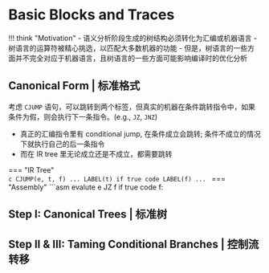 # Basic Blocks and Traces

!!! think "Motivation"
    - 语义分析阶段生成的树结构必须转化为汇编或机器语言
    - 树语言的运算符被精心挑选，以匹配大多数机器的功能
    - 但是，树语言的一些方面并不完全对应于机器语言，且树语言的一些方面可能影响编译时的优化分析

## Canonical Form | 标准格式

考虑 `CJUMP` 语句，可以跳转到两个标签，但真实的机器在条件跳转指令中，如果条件为假，则会执行下一条指令。(e.g., `JZ`, `JNZ`)

- 真正的汇编指令里有 conditional jump, 在条件成立会跳转; 条件不成立的情况下就执行自己的后一条指令
- 而在 IR tree 里无论成立还是不成立，都需要跳转

=== "IR Tree"    
    ```c
        CJUMP(e, t, f)
        ...
    LABEL(t)
        if true code
    LABEL(f)
        ...
    ```
=== "Assembly"
    ```asm
        evalute e
        JZ f
        if true code
    f:



## Step I: Canonical Trees | 标准树


## Step II & III: Taming Conditional Branches | 控制流转移

